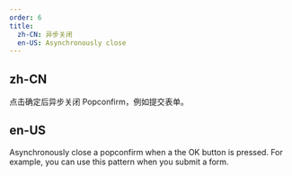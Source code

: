 ```yaml
---
order: 6
title:
  zh-CN: 异步关闭
  en-US: Asynchronously close
---
```


## zh-CN

点击确定后异步关闭 Popconfirm，例如提交表单。

## en-US

Asynchronously close a popconfirm when a the OK button is pressed. For example, you can use this pattern when you submit a form.

